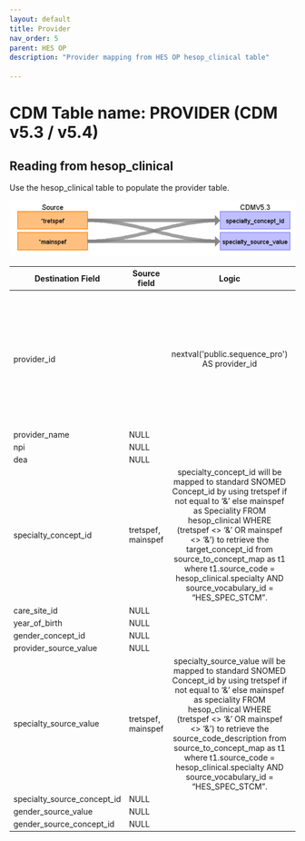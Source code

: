 ```yaml
---
layout: default
title: Provider
nav_order: 5
parent: HES OP
description: "Provider mapping from HES OP hesop_clinical table"

---
```


# CDM Table name: PROVIDER (CDM v5.3 / v5.4)

## Reading from hesop_clinical

Use the hesop_clinical table to populate the provider table. 

![](images/image5.png)

| Destination Field | Source field | Logic | Comment field |
| --- | --- | :---: | --- |
| provider_id | | nextval('public.sequence_pro') AS provider_id| A sequence called "sequence_pro" is created in the public schema to ensure the unique generation of provider_id’s. Firstly,the value of the sequence is determined by querying the maximum ID from a predefined source ({TARGET_SCHEMA_TO_LINK}._max_ids) where the field "tbl_name" = "provider".The _max_ids table is established in the schema to be linked to the target schema, serving the purpose of storing maximum IDs for all CDM tables. This facilitates the determination of the next Provider_ID in the sequence. |
| provider_name | NULL |  |  |
| npi | NULL |  |  |
| dea |NULL  |  |  |
| specialty_concept_id | tretspef, mainspef | specialty_concept_id will be mapped to standard SNOMED Concept_id by using tretspef if not equal to ‘&’ else mainspef as Speciality FROM hesop_clinical WHERE (tretspef <> ‘&’ OR mainspef <> ‘&’) to retrieve the target_concept_id from source_to_concept_map as t1 where t1.source_code = hesop_clinical.specialty AND source_vocabulary_id = “HES_SPEC_STCM”.||
| care_site_id | NULL| | |
| year_of_birth | NULL |  |  |
| gender_concept_id | NULL | |  |
| provider_source_value | NULL |  | |
| specialty_source_value | tretspef, mainspef | specialty_source_value will be mapped to standard SNOMED Concept_id by using tretspef if not equal to ‘&’ else mainspef as speciality FROM hesop_clinical WHERE (tretspef <> ‘&’ OR mainspef <> ‘&’) to retrieve the source_code_description from source_to_concept_map as t1 where t1.source_code = hesop_clinical.specialty AND source_vocabulary_id = “HES_SPEC_STCM”.||
| specialty_source_concept_id |NULL  |  | |
| gender_source_value | NULL| |  |
| gender_source_concept_id | NULL |  | |